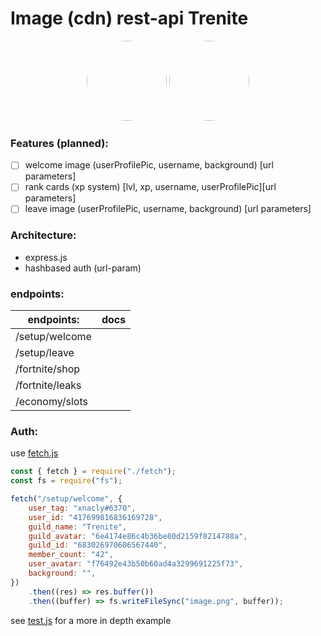 # Image (cdn) rest-api Trenite

<p align="center">
    <img style="border-radius: 100px" width="128" height="128" src="https://avatars0.githubusercontent.com/u/47723417?s=460&amp;u=10c488f1c4e0644b839df15ecefbfef2a9869305&amp;v=4">
    <img style="border-radius: 100px" width="128" height="128" src="https://cdn.discordapp.com/avatars/311129357362135041/401edcbaa39365697dc0a01cb1d0b485.png?size=2048">
</p>

### Features (planned):

-   [ ] welcome image (userProfilePic, username, background) [url parameters]
-   [ ] rank cards (xp system) [lvl, xp, username, userProfilePic][url parameters]
-   [ ] leave image (userProfilePic, username, background) [url parameters]

### Architecture:

-   express.js
-   hashbased auth (url-param)

### endpoints:

| endpoints:     | docs |
| -------------- | ---- |
| /setup/welcome |      |
| /setup/leave   |      |
| /fortnite/shop |      |
| /fortnite/leaks |      |
| /economy/slots |      |


### Auth:

use [fetch.js](https://github.com/Trenite/image-manipulation-api/blob/master/fetch.js)

```js
const { fetch } = require("./fetch");
const fs = require("fs");

fetch("/setup/welcome", {
	user_tag: "xnacly#6370",
	user_id: "417699816836169728",
	guild_name: "Trenite",
	guild_avatar: "6e4174e86c4b36be80d2159f8214788a",
	guild_id: "683026970606567440",
	member_count: "42",
	user_avatar: "f76492e43b50b60ad4a3299691225f73",
	background: "",
})
	.then((res) => res.buffer())
	.then((buffer) => fs.writeFileSync("image.png", buffer));
```

see [test.js](https://github.com/Trenite/image-manipulation-api/blob/master/test.js) for a more in depth example
